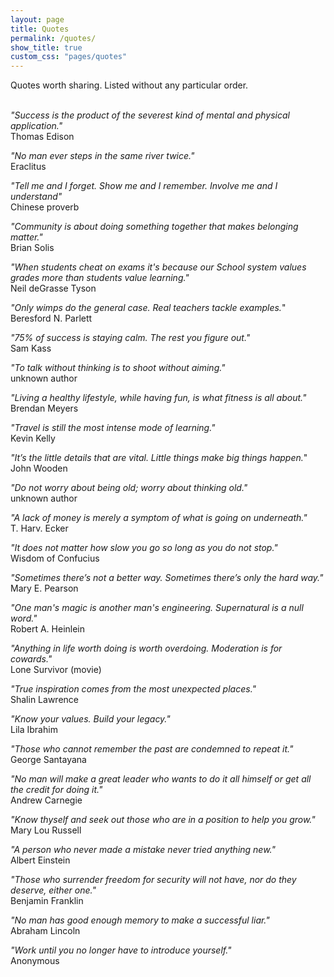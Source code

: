 ```yaml
---
layout: page
title: Quotes
permalink: /quotes/
show_title: true
custom_css: "pages/quotes"
---
```


Quotes worth sharing. Listed without any particular order.<br><br>

*"Success is the product of the severest kind of mental and physical application."* <br> Thomas Edison

*"No man ever steps in the same river twice."* <br> Eraclitus

*"Tell me and I forget. Show me and I remember. Involve me and I understand"* <br> Chinese proverb

*"Community is about doing something together that makes belonging matter."* <br> Brian Solis

*"When students cheat on exams it's because our School system values grades more than students value learning."* <br> Neil deGrasse Tyson

*"Only wimps do the general case. Real teachers tackle examples.*" <br> Beresford N. Parlett

*"75% of success is staying calm. The rest you figure out."* <br> Sam Kass

*"To talk without thinking is to shoot without aiming."* <br> unknown author

*"Living a healthy lifestyle, while having fun, is what fitness is all about."* <br> Brendan Meyers

*"Travel is still the most intense mode of learning."* <br>  Kevin Kelly

*"It’s the little details that are vital. Little things make big things happen.*" <br> John Wooden

*"Do not worry about being old; worry about thinking old."* <br> unknown author

*"A lack of money is merely a symptom of what is going on underneath."* <br> T. Harv. Ecker

*"It does not matter how slow you go so long as you do not stop."* <br> Wisdom of Confucius

*"Sometimes there’s not a better way. Sometimes there’s only the hard way."* <br> Mary E. Pearson

*"One man's magic is another man's engineering. Supernatural is a null word."* <br> Robert A. Heinlein

*"Anything in life worth doing is worth overdoing. Moderation is for cowards."* <br> Lone Survivor (movie)

*"True inspiration comes from the most unexpected places."* <br> Shalin Lawrence

*"Know your values. Build your legacy."* <br> Lila Ibrahim

*"Those who cannot remember the past are condemned to repeat it."* <br> George Santayana

*"No man will make a great leader who wants to do it all himself or get all the credit for doing it."* <br> Andrew Carnegie

*"Know thyself and seek out those who are in a position to help you grow."* <br> Mary Lou Russell

*"A person who never made a mistake never tried anything new."* <br> Albert Einstein

*"Those who surrender freedom for security will not have, nor do they deserve, either one."* <br> Benjamin Franklin

*"No man has good enough memory to make a successful liar."* <br> Abraham Lincoln

*"Work until you no longer have to introduce yourself."* <br> Anonymous
